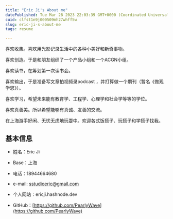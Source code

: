 ```yaml
---
title: "Eric Ji's About me"
datePublished: Tue Mar 28 2023 22:03:39 GMT+0000 (Coordinated Universal Time)
cuid: clfst1n9j000509mh27whff5w
slug: eric-ji-s-about-me
tags: resume

---
```


  
喜欢收集。喜欢用光影记录生活中的各种小美好和新奇事物。

喜欢创造。于是和朋友组织了一个产品小组和一个ACGN小组。

喜欢读书，在筹划第一次读书会。

喜欢输出，于是准备写文章拍视频录podcast ，并打算做一个期刊（暂名《做观学思》）。

喜欢学习，希望未来能有教育学、工程学、心理学和社会学等等的学位。

喜欢真善美。所以希望能够有真诚、友善的交流。

在上海游手好闲、无忧无虑地玩耍中。欢迎各式饭搭子、玩搭子和学搭子找我。

## 基本信息

* 姓名：Eric Ji
    

* Base：上海
    
* 电话：18944664680
    
* e-mail: sstudioeric@gmail.com
    
* 个人网站：ericji.hashnode.dev
    
* GitHub：[https://github.com/PearlyWave](https://github.com/PearlyWave)